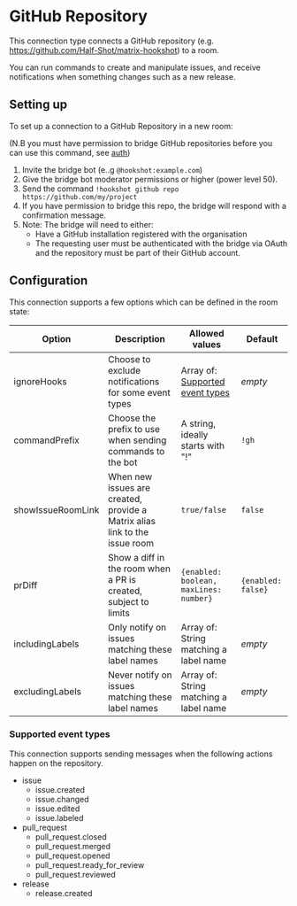 GitHub Repository
=================

This connection type connects a GitHub repository (e.g. https://github.com/Half-Shot/matrix-hookshot) to a room.

You can run commands to create and manipulate issues, and receive notifications when something changes such as
a new release.

## Setting up

To set up a connection to a GitHub Repository in a new room:

(N.B you must have permission to bridge GitHub repositories before you can use this command, see [auth](../auth.html#github))

1. Invite the bridge bot (e..g `@hookshot:example.com`)
2. Give the bridge bot moderator permissions or higher (power level 50).
3. Send the command `!hookshot github repo https://github.com/my/project`
4. If you have permission to bridge this repo, the bridge will respond with a confirmation message.
5. Note: The bridge will need to either:
    - Have a GitHub installation registered with the organisation
    - The requesting user must be authenticated with the bridge via OAuth and the repository must be part of their GitHub account.

## Configuration

This connection supports a few options which can be defined in the room state:

| Option | Description | Allowed values | Default |
|--------|-------------|----------------|---------| 
|ignoreHooks|Choose to exclude notifications for some event types|Array of: [Supported event types](#supported-event-types) |*empty*|
|commandPrefix|Choose the prefix to use when sending commands to the bot|A string, ideally starts with "!"|`!gh`|
|showIssueRoomLink|When new issues are created, provide a Matrix alias link to the issue room|`true/false`|`false`|
|prDiff|Show a diff in the room when a PR is created, subject to limits|`{enabled: boolean, maxLines: number}`|`{enabled: false}`|
|includingLabels|Only notify on issues matching these label names|Array of: String matching a label name|*empty*|
|excludingLabels|Never notify on issues matching these label names|Array of: String matching a label name|*empty*|


### Supported event types

This connection supports sending messages when the following actions happen on the repository.

- issue
  - issue.created
  - issue.changed
  - issue.edited
  - issue.labeled
- pull_request
  - pull_request.closed
  - pull_request.merged
  - pull_request.opened
  - pull_request.ready_for_review
  - pull_request.reviewed
- release
  - release.created
